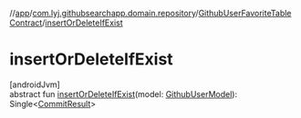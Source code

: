 //[app](../../../index.md)/[com.lyj.githubsearchapp.domain.repository](../index.md)/[GithubUserFavoriteTableContract](index.md)/[insertOrDeleteIfExist](insert-or-delete-if-exist.md)

# insertOrDeleteIfExist

[androidJvm]\
abstract fun [insertOrDeleteIfExist](insert-or-delete-if-exist.md)(model: [GithubUserModel](../../com.lyj.githubsearchapp.domain.model/-github-user-model/index.md)): Single&lt;[CommitResult](../-commit-result/index.md)&gt;
